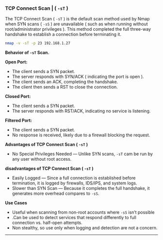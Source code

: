 ### TCP Connect Scan | ( `-sT` )

The TCP Connect Scan ( `-sT` ) is the default scan method used by Nmap when SYN scans ( `-sS` ) are unavailable ( such as when running without root/administrator privileges ). This method completed the full three-way handshake to establish a connection before terminating it.

```bash
nmap -v -sT -p 23 192.168.1.27
```

**Behavior of `-sT` Scan.**

**Open Port:**

- The client sends a SYN packet.
- The server responds with SYN/ACK ( indicating the port is open ).
- The client sends an ACK, completing the handshake.
- The client then sends a RST to close the connection.

**Closed Port:**

- The client sends a SYN packet.
- The server responds with RST/ACK, indicating no service is listening.

**Filtered Port:**

- The client sends a SYN packet.
- No response is received, likely due to a firewall blocking the request.

**Advantages of TCP Connect Scan ( `-sT` )**

- No Special Privileges Needed — Unlike SYN scans, `-sT` cam be run by any user without root access.

**disadvantages of TCP Connect Scan ( `-sT` )**

- Easily Logged — Since a full connection is established before termination, it is logged by firewalls, IDS/IPS, and system logs.
- Slower than SYN Scan — Because it completes the full handshake, it generates more overhead compares to `-sS`.

**Use Cases**

- Useful when scanning from non-root accounts where `-sS` isn’t possible
- .Can be used to detect services that respond differently to full connection vs. half-open attempts.
- Non stealthy, so use only when logging and detection are not a concern.

---
